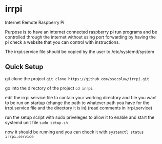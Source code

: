 # irrpi
Internet Remote Raspberry Pi  

Purpose is to have an internet connected raspberry pi run programs and be controlled through the internet without using port forwarding by having the pi check a website that you can control with instructions.  

The irrpi.service file should be copied by the user to /etc/systemd/system

## Quick Setup
git clone the project
`git clone https://github.com/ssocolow/irrpi.git`

go into the directory of the project
`cd irrpi`

edit the irrpi.service file to contain your working directory and file you want to be run on startup (change the path to whatever path you have for the irrpi.service file and the directory it is in) (read comments in irrpi.service)

run the setup script with sudo priveleges to allow it to enable and start the systemd unit file
`sudo setup.sh`

now it should be running and you can check it with
`systemctl status irrpi.service`

